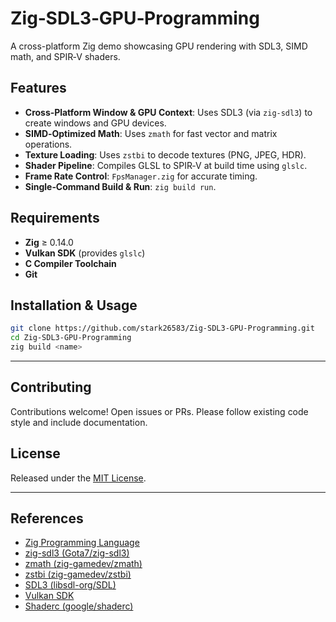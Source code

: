 # Zig‑SDL3‑GPU‑Programming

A cross-platform Zig demo showcasing GPU rendering with SDL3, SIMD math, and SPIR‑V shaders.

## Features

- **Cross‑Platform Window & GPU Context**: Uses SDL3 (via `zig-sdl3`) to create windows and GPU devices.
- **SIMD‑Optimized Math**: Uses `zmath` for fast vector and matrix operations.
- **Texture Loading**: Uses `zstbi` to decode textures (PNG, JPEG, HDR).
- **Shader Pipeline**: Compiles GLSL to SPIR‑V at build time using `glslc`.
- **Frame Rate Control**: `FpsManager.zig` for accurate timing.
- **Single‑Command Build & Run**: `zig build run`.

## Requirements

- **Zig** ≥ 0.14.0
- **Vulkan SDK** (provides `glslc`)
- **C Compiler Toolchain**
- **Git**

## Installation & Usage

```bash
git clone https://github.com/stark26583/Zig-SDL3-GPU-Programming.git
cd Zig-SDL3-GPU-Programming
zig build <name>
```

---

## Contributing

Contributions welcome! Open issues or PRs. Please follow existing code style and include documentation.

## License

Released under the [MIT License](LICENSE).

---

## References

- [Zig Programming Language](https://ziglang.org/)
- [zig-sdl3 (Gota7/zig-sdl3)](https://github.com/Gota7/zig-sdl3)
- [zmath (zig-gamedev/zmath)](https://github.com/zig-gamedev/zmath)
- [zstbi (zig-gamedev/zstbi)](https://github.com/zig-gamedev/zstbi)
- [SDL3 (libsdl-org/SDL)](https://github.com/libsdl-org/SDL)
- [Vulkan SDK](https://vulkan.lunarg.com/)
- [Shaderc (google/shaderc)](https://github.com/google/shaderc)

